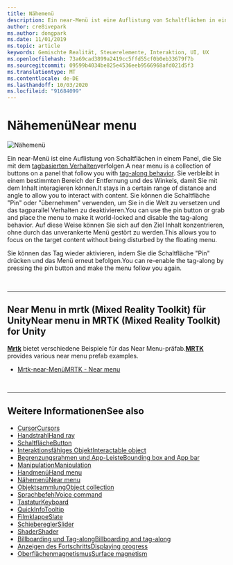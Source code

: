 ```yaml
---
title: Nähemenü
description: Ein near-Menü ist eine Auflistung von Schaltflächen in einem Panel, die Sie mit dem tagbasierten Verhalten verfolgen.
author: cre8ivepark
ms.author: dongpark
ms.date: 11/01/2019
ms.topic: article
keywords: Gemischte Realität, Steuerelemente, Interaktion, UI, UX
ms.openlocfilehash: 73a69cad3899a2419cc5ffd55cf0b0eb33679f7b
ms.sourcegitcommit: 09599b4034be825e4536eeb9566968afd021d5f3
ms.translationtype: MT
ms.contentlocale: de-DE
ms.lasthandoff: 10/03/2020
ms.locfileid: "91684099"
---
```

# <a name="near-menu"></a><span data-ttu-id="b01c3-104">Nähemenü</span><span class="sxs-lookup"><span data-stu-id="b01c3-104">Near menu</span></span>

![Nähemenü](images/UX_Hero_NearMenu.jpg)

<span data-ttu-id="b01c3-106">Ein near-Menü ist eine Auflistung von Schaltflächen in einem Panel, die Sie mit dem [tagbasierten Verhalten](billboarding-and-tag-along.md#what-is-a-tag-along)verfolgen.</span><span class="sxs-lookup"><span data-stu-id="b01c3-106">A near menu is a collection of buttons on a panel that follow you with [tag-along behavior](billboarding-and-tag-along.md#what-is-a-tag-along).</span></span> <span data-ttu-id="b01c3-107">Sie verbleibt in einem bestimmten Bereich der Entfernung und des Winkels, damit Sie mit dem Inhalt interagieren können.</span><span class="sxs-lookup"><span data-stu-id="b01c3-107">It stays in a certain range of distance and angle to allow you to interact with content.</span></span> <span data-ttu-id="b01c3-108">Sie können die Schaltfläche "Pin" oder "übernehmen" verwenden, um Sie in die Welt zu versetzen und das tagparallel Verhalten zu deaktivieren.</span><span class="sxs-lookup"><span data-stu-id="b01c3-108">You can use the pin button or grab and place the menu to make it world-locked and disable the tag-along behavior.</span></span> <span data-ttu-id="b01c3-109">Auf diese Weise können Sie sich auf den Ziel Inhalt konzentrieren, ohne durch das unverankerte Menü gestört zu werden.</span><span class="sxs-lookup"><span data-stu-id="b01c3-109">This allows you to focus on the target content without being disturbed by the floating menu.</span></span>

<span data-ttu-id="b01c3-110">Sie können das Tag wieder aktivieren, indem Sie die Schaltfläche "Pin" drücken und das Menü erneut befolgen.</span><span class="sxs-lookup"><span data-stu-id="b01c3-110">You can re-enable the tag-along by pressing the pin button and make the menu follow you again.</span></span>

<br>

---

## <a name="near-menu-in-mrtk-mixed-reality-toolkit-for-unity"></a><span data-ttu-id="b01c3-111">Near Menu in mrtk (Mixed Reality Toolkit) für Unity</span><span class="sxs-lookup"><span data-stu-id="b01c3-111">Near menu in MRTK (Mixed Reality Toolkit) for Unity</span></span>
<span data-ttu-id="b01c3-112">**[Mrtk](https://github.com/Microsoft/MixedRealityToolkit-Unity)** bietet verschiedene Beispiele für das Near Menu-präfab.</span><span class="sxs-lookup"><span data-stu-id="b01c3-112">**[MRTK](https://github.com/Microsoft/MixedRealityToolkit-Unity)** provides various near menu prefab examples.</span></span>

* [<span data-ttu-id="b01c3-113">Mrtk-near-Menü</span><span class="sxs-lookup"><span data-stu-id="b01c3-113">MRTK - Near menu</span></span>](https://microsoft.github.io/MixedRealityToolkit-Unity/Documentation/README_NearMenu.html)


<br>

---


## <a name="see-also"></a><span data-ttu-id="b01c3-114">Weitere Informationen</span><span class="sxs-lookup"><span data-stu-id="b01c3-114">See also</span></span>

* [<span data-ttu-id="b01c3-115">Cursor</span><span class="sxs-lookup"><span data-stu-id="b01c3-115">Cursors</span></span>](cursors.md)
* [<span data-ttu-id="b01c3-116">Handstrahl</span><span class="sxs-lookup"><span data-stu-id="b01c3-116">Hand ray</span></span>](point-and-commit.md)
* [<span data-ttu-id="b01c3-117">Schaltfläche</span><span class="sxs-lookup"><span data-stu-id="b01c3-117">Button</span></span>](button.md)
* [<span data-ttu-id="b01c3-118">Interaktionsfähiges Objekt</span><span class="sxs-lookup"><span data-stu-id="b01c3-118">Interactable object</span></span>](interactable-object.md)
* [<span data-ttu-id="b01c3-119">Begrenzungsrahmen und App-Leiste</span><span class="sxs-lookup"><span data-stu-id="b01c3-119">Bounding box and App bar</span></span>](app-bar-and-bounding-box.md)
* [<span data-ttu-id="b01c3-120">Manipulation</span><span class="sxs-lookup"><span data-stu-id="b01c3-120">Manipulation</span></span>](direct-manipulation.md)
* [<span data-ttu-id="b01c3-121">Handmenü</span><span class="sxs-lookup"><span data-stu-id="b01c3-121">Hand menu</span></span>](hand-menu.md)
* [<span data-ttu-id="b01c3-122">Nähemenü</span><span class="sxs-lookup"><span data-stu-id="b01c3-122">Near menu</span></span>](near-menu.md)
* [<span data-ttu-id="b01c3-123">Objektsammlung</span><span class="sxs-lookup"><span data-stu-id="b01c3-123">Object collection</span></span>](object-collection.md)
* [<span data-ttu-id="b01c3-124">Sprachbefehl</span><span class="sxs-lookup"><span data-stu-id="b01c3-124">Voice command</span></span>](voice-input.md)
* [<span data-ttu-id="b01c3-125">Tastatur</span><span class="sxs-lookup"><span data-stu-id="b01c3-125">Keyboard</span></span>](keyboard.md)
* [<span data-ttu-id="b01c3-126">QuickInfo</span><span class="sxs-lookup"><span data-stu-id="b01c3-126">Tooltip</span></span>](tooltip.md)
* [<span data-ttu-id="b01c3-127">Filmklappe</span><span class="sxs-lookup"><span data-stu-id="b01c3-127">Slate</span></span>](slate.md)
* [<span data-ttu-id="b01c3-128">Schieberegler</span><span class="sxs-lookup"><span data-stu-id="b01c3-128">Slider</span></span>](slider.md)
* [<span data-ttu-id="b01c3-129">Shader</span><span class="sxs-lookup"><span data-stu-id="b01c3-129">Shader</span></span>](shader.md)
* [<span data-ttu-id="b01c3-130">Billboarding und Tag-along</span><span class="sxs-lookup"><span data-stu-id="b01c3-130">Billboarding and tag-along</span></span>](billboarding-and-tag-along.md)
* [<span data-ttu-id="b01c3-131">Anzeigen des Fortschritts</span><span class="sxs-lookup"><span data-stu-id="b01c3-131">Displaying progress</span></span>](progress.md)
* [<span data-ttu-id="b01c3-132">Oberflächenmagnetismus</span><span class="sxs-lookup"><span data-stu-id="b01c3-132">Surface magnetism</span></span>](surface-magnetism.md)
